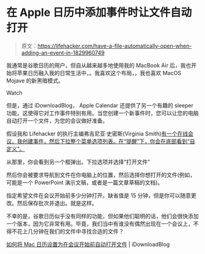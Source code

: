 # 在 Apple 日历中添加事件时让文件自动打开

> 原文：<https://lifehacker.com/have-a-file-automatically-open-when-adding-an-event-in-1829960749>

我通常是谷歌日历的用户，但自从越来越多地使用我的 MacBook Air 后，我也开始将苹果日历融入我的日常生活中，。我喜欢这个布局，，我也喜欢 MacOS Mojave 的新黑暗模式。 

Watch

但是，通过 iDownloadBlog， Apple Calendar 还提供了另一个有趣的 sleeper 功能，这使得它对工作事件特别有用。当您创建一个新事件时，您可以让您的电脑自动打开一个文件，为您的会议做好准备。

假设我和 Lifehacker 的执行主编弗吉尼亚·史密斯(Virginia Smith)[有一个在线会议。我创建事件，然后下拉整个菜单选项列表。在“提醒”下，你会在底部看到“自定义”。](https://lifehacker.com/im-virginia-k-smith-lifehacker-managing-editor-and-t-1829115144#_ga=2.60713645.1848657415.1540315742-3846207152.1521480874)

从那里，你会看到另一个框弹出。下拉选项并选择“打开文件”

然后你会被要求导航到文件在你电脑上的位置，然后选择你想打开的文件(例如，可能是一个 PowerPoint 演示文稿，或者是一篇文章草稿的文档)。

指定希望文件在会议开始前多少分钟打开。缺省值是 15 分钟，但是你可以随意更改。然后保存批次并退出。就是这样。

不幸的是，谷歌日历似乎没有同样的功能，但如果他们聪明的话，他们会很快添加一个版本，因为它非常有用。毕竟，我们当中有谁没有偶然出现在一个会议上，不得不花上几分钟在我们的文件中寻找合适的文件？

[如何将 Mac 日历设置为在会议开始前自动打开文件](https://www.idownloadblog.com/2018/10/19/mac-calendar-open-file-alerts/) | iDownloadBlog